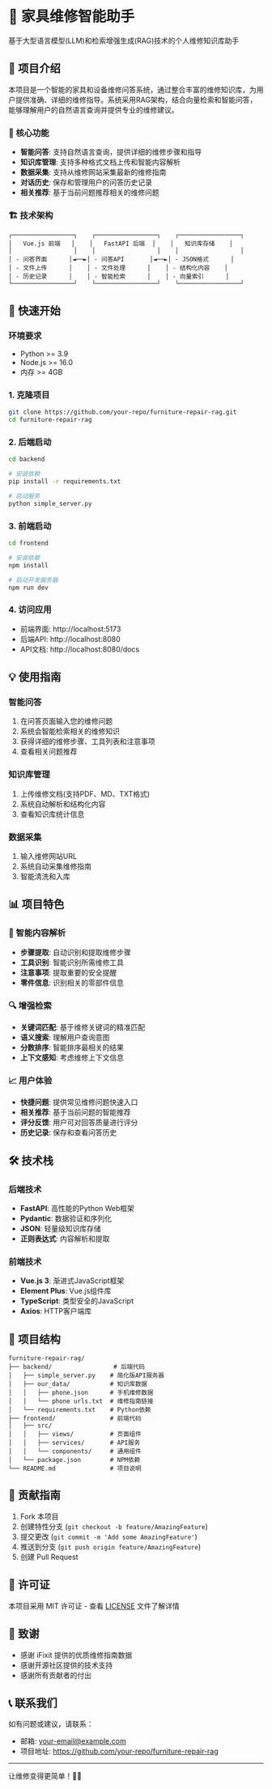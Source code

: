 # 🔧 家具维修智能助手

基于大型语言模型(LLM)和检索增强生成(RAG)技术的个人维修知识库助手

## 📖 项目介绍

本项目是一个智能的家具和设备维修问答系统，通过整合丰富的维修知识库，为用户提供准确、详细的维修指导。系统采用RAG架构，结合向量检索和智能问答，能够理解用户的自然语言查询并提供专业的维修建议。

### 🎯 核心功能

- **智能问答**: 支持自然语言查询，提供详细的维修步骤和指导
- **知识库管理**: 支持多种格式文档上传和智能内容解析
- **数据采集**: 支持从维修网站采集最新的维修指南
- **对话历史**: 保存和管理用户的问答历史记录
- **相关推荐**: 基于当前问题推荐相关的维修问题

### 🏗️ 技术架构

```
┌─────────────────┐    ┌─────────────────┐    ┌─────────────────┐
│   Vue.js 前端   │    │   FastAPI 后端  │    │   知识库存储    │
│                 │    │                 │    │                 │
│ - 问答界面      │◄──►│ - 问答API       │◄──►│ - JSON格式      │
│ - 文件上传      │    │ - 文件处理      │    │ - 结构化内容    │
│ - 历史记录      │    │ - 智能检索      │    │ - 向量索引      │
└─────────────────┘    └─────────────────┘    └─────────────────┘
```

## 🚀 快速开始

### 环境要求

- Python >= 3.9
- Node.js >= 16.0
- 内存 >= 4GB

### 1. 克隆项目

```bash
git clone https://github.com/your-repo/furniture-repair-rag.git
cd furniture-repair-rag
```

### 2. 后端启动

```bash
cd backend

# 安装依赖
pip install -r requirements.txt

# 启动服务
python simple_server.py
```

### 3. 前端启动

```bash
cd frontend

# 安装依赖
npm install

# 启动开发服务器
npm run dev
```

### 4. 访问应用

- 前端界面: http://localhost:5173
- 后端API: http://localhost:8080
- API文档: http://localhost:8080/docs

## 💡 使用指南

### 智能问答

1. 在问答页面输入您的维修问题
2. 系统会智能检索相关的维修知识
3. 获得详细的维修步骤、工具列表和注意事项
4. 查看相关问题推荐

### 知识库管理

1. 上传维修文档(支持PDF、MD、TXT格式)
2. 系统自动解析和结构化内容
3. 查看知识库统计信息

### 数据采集

1. 输入维修网站URL
2. 系统自动采集维修指南
3. 智能清洗和入库

## 📊 项目特色

### 🧠 智能内容解析

- **步骤提取**: 自动识别和提取维修步骤
- **工具识别**: 智能识别所需维修工具
- **注意事项**: 提取重要的安全提醒
- **零件信息**: 识别相关的零部件信息

### 🔍 增强检索

- **关键词匹配**: 基于维修关键词的精准匹配
- **语义搜索**: 理解用户查询意图
- **分数排序**: 智能排序最相关的结果
- **上下文感知**: 考虑维修上下文信息

### 📈 用户体验

- **快捷问题**: 提供常见维修问题快速入口
- **相关推荐**: 基于当前问题的智能推荐
- **评分反馈**: 用户可对回答质量进行评分
- **历史记录**: 保存和查看问答历史

## 🛠️ 技术栈

### 后端技术

- **FastAPI**: 高性能的Python Web框架
- **Pydantic**: 数据验证和序列化
- **JSON**: 轻量级知识库存储
- **正则表达式**: 内容解析和提取

### 前端技术

- **Vue.js 3**: 渐进式JavaScript框架
- **Element Plus**: Vue.js组件库
- **TypeScript**: 类型安全的JavaScript
- **Axios**: HTTP客户端库

## 📁 项目结构

```
furniture-repair-rag/
├── backend/                 # 后端代码
│   ├── simple_server.py    # 简化版API服务器
│   ├── our_data/           # 知识库数据
│   │   ├── phone.json      # 手机维修数据
│   │   └── phone urls.txt  # 维修指南链接
│   └── requirements.txt    # Python依赖
├── frontend/               # 前端代码
│   ├── src/
│   │   ├── views/          # 页面组件
│   │   ├── services/       # API服务
│   │   └── components/     # 通用组件
│   └── package.json        # NPM依赖
└── README.md               # 项目说明
```

## 🤝 贡献指南

1. Fork 本项目
2. 创建特性分支 (`git checkout -b feature/AmazingFeature`)
3. 提交更改 (`git commit -m 'Add some AmazingFeature'`)
4. 推送到分支 (`git push origin feature/AmazingFeature`)
5. 创建 Pull Request

## 📄 许可证

本项目采用 MIT 许可证 - 查看 [LICENSE](LICENSE) 文件了解详情

## 🙏 致谢

- 感谢 iFixit 提供的优质维修指南数据
- 感谢开源社区提供的技术支持
- 感谢所有贡献者的付出

## 📞 联系我们

如有问题或建议，请联系：
- 邮箱: your-email@example.com
- 项目地址: https://github.com/your-repo/furniture-repair-rag

---

让维修变得更简单！🔧✨